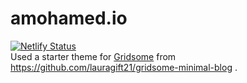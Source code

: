 # amohamed.io
[![Netlify Status](https://api.netlify.com/api/v1/badges/b941f209-96ec-4583-88f8-53afddfcd083/deploy-status)](https://app.netlify.com/sites/admiring-hoover-4768c5/deploys)  
Used a starter theme for [Gridsome]() from https://github.com/lauragift21/gridsome-minimal-blog .

